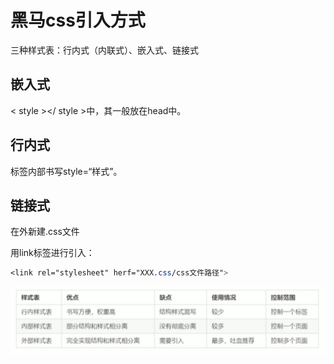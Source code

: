 # 黑马css引入方式

三种样式表：行内式（内联式）、嵌入式、链接式

## 嵌入式
< style ></ style >中，其一般放在head中。

## 行内式
标签内部书写style=“样式”。

## 链接式
在外新建.css文件

用link标签进行引入：
```css
<link rel="stylesheet" herf="XXX.css/css文件路径">
```
![avatar](3.png)
